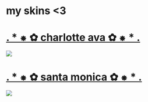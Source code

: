 # my skins <3
# [. * ⁕ ✿ charlotte ava ✿ ⁕ * .](https://www.dropbox.com/s/5jlr5b512ewlq9e/-%20%2B%20charlotte%20ava.osk?dl=0)
![ ](https://i.imgur.com/CGHzyOc.jpg)

# [. * ⁕ ✿ santa  monica ✿ ⁕ * .](https://www.dropbox.com/s/w4etxl9p0ta7agn/-%20%2B%20santa%20monica.osk?dl=0)
![ ](https://imgur.com/wdzHf3z.jpg)
